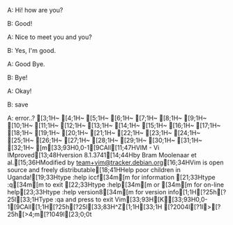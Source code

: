 A: Hi! how are you?

B: Good!

A: Nice to meet you and you?

B: Yes, I'm good.

A: Good Bye.

B: Bye!

A: Okay!

B: save

A: error..?
                                                               [3;1H~                                                                                                             [4;1H~                                                                                                             [5;1H~                                                                                                             [6;1H~                                                                                                             [7;1H~                                                                                                             [8;1H~                                                                                                             [9;1H~                                                                                                             [10;1H~                                                                                                             [11;1H~                                                                                                             [12;1H~                                                                                                             [13;1H~                                                                                                             [14;1H~                                                                                                             [15;1H~                                                                                                             [16;1H~                                                                                                             [17;1H~                                                                                                             [18;1H~                                                                                                             [19;1H~                                                                                                             [20;1H~                                                                                                             [21;1H~                                                                                                             [22;1H~                                                                                                             [23;1H~                                                                                                             [24;1H~                                                                                                             [25;1H~                                                                                                             [26;1H~                                                                                                             [27;1H~                                                                                                             [28;1H~                                                                                                             [29;1H~                                                                                                             [30;1H~                                                                                                             [31;1H~                                                                                                             [32;1H~                                                                                                             [m[33;93H0,0-1[9CAll[11;47HVIM - Vi IMproved[13;48Hversion 8.1.3741[14;44Hby Bram Moolenaar et al.[15;36HModified by team+vim@tracker.debian.org[16;34HVim is open source and freely distributable[18;41HHelp poor children in Uganda![19;33Htype  :help iccf[34m<Enter>[m       for information [21;33Htype  :q[34m<Enter>[m               to exit         [22;33Htype  :help[34m<Enter>[m  or  [34m<F1>[m  for on-line help[23;33Htype  :help version8[34m<Enter>[m   for version info[1;1H[?25h[?25l[33;1HType  :qa  and press <Enter> to exit Vim[33;93H[K[33;93H0,0-1[9CAll[1;1H[?25h[?25l[33;83H^Z[1;1H[33;1H
[?2004l[?1l>[?25h[>4;m[?1049l[23;0;0t

